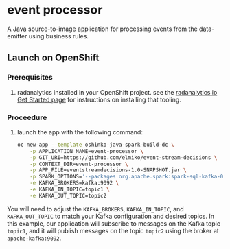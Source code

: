 # event processor

A Java source-to-image application for processing events from the data-emitter
using business rules.

## Launch on OpenShift

### Prerequisites

1. radanalytics installed in your OpenShift project. see the
   [radanalytics.io Get Started page](https://radanalytics.io/get-started)
   for instructions on installing that tooling.

### Proceedure

1. launch the app with the following command:
   ```bash
   oc new-app --template oshinko-java-spark-build-dc \
       -p APPLICATION_NAME=event-processor \
       -p GIT_URI=https://github.com/elmiko/event-stream-decisions \
       -p CONTEXT_DIR=event-processor \
       -p APP_FILE=eventstreamdecisions-1.0-SNAPSHOT.jar \
       -p SPARK_OPTIONS='--packages org.apache.spark:spark-sql-kafka-0-10_2.11:2.3.0 --conf spark.jars.ivy=/tmp/.ivy2' \
       -e KAFKA_BROKERS=kafka:9092 \
       -e KAFKA_IN_TOPIC=topic1 \
       -e KAFKA_OUT_TOPIC=topic2
   ```

You will need to adjust the `KAFKA_BROKERS`, `KAFKA_IN_TOPIC`, and
`KAFKA_OUT_TOPIC` to match your Kafka configuration and desired topics.  In
this example, our application will subscribe to messages on the Kafka topic
`topic1`, and it will publish messages on the topic `topic2` using the broker
at `apache-kafka:9092`.
